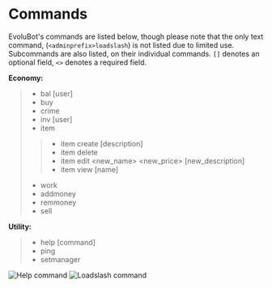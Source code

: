 # Commands
EvoluBot's commands are listed below, though please note that the only text command, (``<adminprefix>loadslash``) is not listed due to limited use. Subcommands are also listed, on their individual commands. ``[]`` denotes an optional field, ``<>`` denotes a required field.

**Economy:**
> - bal [user]
> - buy <amount> <item>
> - crime
> - inv [user]
> - item
>> - item create <name> <price> [description]
>> - item delete <name>
>> - item edit <name> <new_name> <new_price> [new_description]
>> - item view [name]
> - work
> - addmoney <user> <amount>
> - remmoney <user> <amount>
> - sell <item> <amount>

**Utility:**
> - help [command]
> - ping
> - setmanager <role>

![Help command](./../misc/help_command.png)
![Loadslash command](./../misc/loadslash.png)